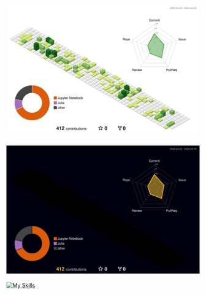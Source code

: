<!-- ライトテーマ用の画像 -->
![](./profile-3d-contrib/profile-green-animate.svg#gh-light-mode-only)

<!-- ダークテーマ用の画像 -->
![](./profile-3d-contrib/profile-night-rainbow.svg#gh-dark-mode-only)
---
[![My Skills](https://skillicons.dev/icons?i=py,vim,vscode,github,git,linux,docker,figma,blender&theme=light)](https://skillicons.dev)
<!--
**ShoSampo/ShoSampo** is a ✨ _special_ ✨ repository because its `README.md` (this file) appears on your GitHub profile.

Here are some ideas to get you started:

- 🔭 I’m currently working on ...
- 🌱 I’m currently learning ...
- 👯 I’m looking to collaborate on ...
- 🤔 I’m looking for help with ...
- 💬 Ask me about ...
- 📫 How to reach me: ...
- 😄 Pronouns: ...
- ⚡ Fun fact: ...
-->
